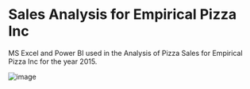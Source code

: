 # Sales Analysis for Empirical Pizza Inc
MS Excel and Power BI used in the Analysis of Pizza Sales for Empirical Pizza Inc for the year 2015.

![image](https://github.com/KeneOkey2021/SalesAnalysisEmpiricalPizza/assets/82064571/09a22cce-5d78-4d3a-8c47-4114377be250)
